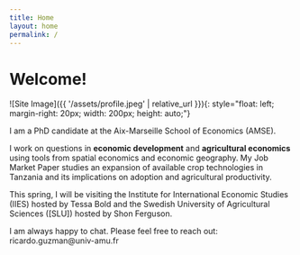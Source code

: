 ```yaml
---
title: Home
layout: home
permalink: /
---
```

# Welcome!

![Site Image]({{ '/assets/profile.jpeg' | relative_url }}){: style="float: left; margin-right: 20px; width: 200px; height: auto;"}

I am a PhD candidate at the Aix-Marseille School of Economics ([AMSE]).

<p> I work on questions in <strong>economic development</strong> and <strong>agricultural economics</strong> using tools from spatial economics and economic geography. My Job Market Paper studies an expansion of available crop technologies in Tanzania and its implications on adoption and agricultural productivity.  </p>

This spring, I will be visiting the Institute for International Economic Studies ([IIES]) hosted by Tessa Bold and the Swedish University of Agricultural Sciences ([SLU]) hosted by Shon Ferguson.

I am always happy to chat. Please feel free to reach out: ricardo.guzman@univ-amu.fr

[AMSE]: [https://just-the-docs.github.io/just-the-docs/](https://www.amse-aixmarseille.fr/en)
[IIES]: [https://www.su.se/institute-for-international-economic-studies/]
[SU]: [https://www.slu.se/]

<style>
  a {
      color: #212121; /* Your link color */
      text-decoration: none; /* Optional: removes underline */
  }

  a:hover {
      color: #1C86EE; /* Hover color */
  }
</style>
